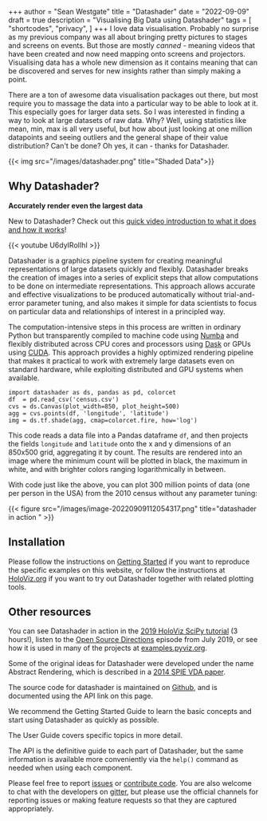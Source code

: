 +++
author = "Sean Westgate"
title = "Datashader"
date = "2022-09-09"
draft = true
description = "Visualising Big Data using Datashader"
tags = [
    "shortcodes",
    "privacy",
]
+++
I love data visualisation. Probably no surprise as my previous company was all about bringing pretty pictures to stages and screens on events. But those are mostly *canned* - meaning videos that have been created and now need mapping onto screens and projectors. Visualising data has a whole new dimension as it contains meaning that can be discovered and serves for new insights rather than simply making a point.

There are a ton of awesome data visualisation packages out there, but most require you to massage the data into a particular way to be able to look at it. This especially goes for larger data sets. So I was interested in finding a way to look at large datasets of raw data. Why? Well, using statistics like mean, min, max is all very useful, but how about just looking at one million datapoints and seeing outliers and the general shape of their value distribution? Can't be done? Oh yes, it can - thanks for Datashader.




{{< img src="/images/datashader.png" title="Shaded Data">}}






## Why Datashader?

**Accurately render even the largest data**

New to Datashader? Check out this [quick video introduction to what it does and how it works](https://youtu.be/U6dyIRolIhI)!

{{< youtube U6dyIRolIhI >}}



Datashader is a graphics pipeline system for creating meaningful representations of large datasets quickly and flexibly. Datashader breaks the creation of images into a series of explicit steps that allow computations to be done on intermediate representations. This approach allows accurate and effective visualizations to be produced automatically without trial-and-error parameter tuning, and also makes it simple for data scientists to focus on particular data and relationships of interest in a principled way.

The computation-intensive steps in this process are written in ordinary Python but transparently compiled to machine code using [Numba](https://numba.pydata.org)  and flexibly distributed across CPU cores and processors using [Dask](https://dask.pydata.org) or GPUs using [CUDA](https://github.com/rapidsai/cudf). This approach provides a highly optimized rendering pipeline that makes it practical to work with extremely large datasets even on standard hardware, while exploiting distributed and GPU systems when available.

```
import datashader as ds, pandas as pd, colorcet
df  = pd.read_csv('census.csv')
cvs = ds.Canvas(plot_width=850, plot_height=500)
agg = cvs.points(df, 'longitude', 'latitude')
img = ds.tf.shade(agg, cmap=colorcet.fire, how='log')
```



This code reads a data file into a Pandas dataframe `df`, and then projects the fields `longitude` and `latitude` onto the x and y dimensions of an 850x500 grid, aggregating it by  count. The results are rendered into an image where the minimum count  will be plotted in black, the maximum in white, and with brighter colors ranging logarithmically in between.

With code just like the above, you can plot 300 million points of data (one per person in the USA) from the 2010 census without any parameter tuning:


{{< figure src="/images/image-20220909112054317.png" title="datashader in action " >}}

## Installation

Please follow the instructions on [Getting Started](https://datashader.org/getting_started) if you want to reproduce the specific examples on this website, or follow the instructions at [HoloViz.org](https://holoviz.org) if you want to try out Datashader together with related plotting tools.



## Other resources

You can see Datashader in action in the [2019 HoloViz SciPy tutorial](https://www.youtube.com/watch?v=7deGS4IPAQ0) (3 hours!), listen to the [Open Source Directions](https://www.youtube.com/watch?v=6m3CFbKmK_c) episode from July 2019, or see how it is used in many of the projects at [examples.pyviz.org](https://examples.pyviz.org).

Some of the original ideas for Datashader were developed under the name Abstract Rendering, which is described in a [2014 SPIE VDA paper](http://spie.org/Publications/Proceedings/Paper/10.1117/12.2041200).

The source code for datashader is maintained on [Github](https://github.com/holoviz/datashader), and is documented using the API link on this page.

We recommend the Getting Started Guide to learn the basic concepts and start using Datashader as quickly as possible.

The User Guide covers specific topics in more detail.

The API is the definitive guide to each part of Datashader, but the same information is available more conveniently via the `help()` command as needed when using each component.

Please feel free to report [issues](https://github.com/holoviz/datashader/issues) or [contribute code](https://help.github.com/articles/about-pull-requests). You are also welcome to chat with the developers on [gitter](https://gitter.im/pyviz/pyviz), but please use the official channels for reporting issues or making feature requests so that they are captured appropriately.